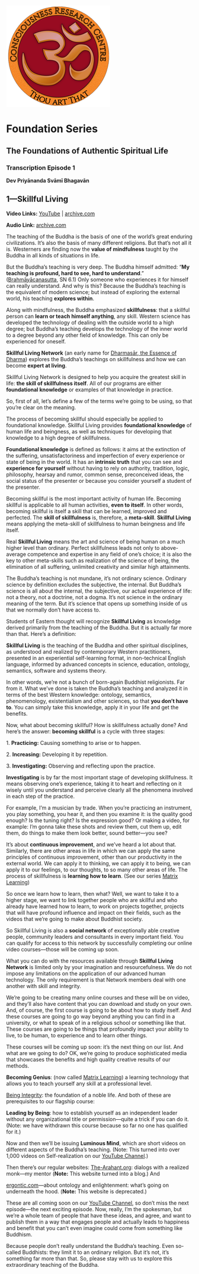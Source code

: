 ![CRC Logo](/art/CRCLogoSmall.png)

# Foundation Series

## The Foundations of Authentic Spiritual Life

### Transcription Episode 1

**Dev Priyānanda Svāmī Bhagavān**

## 1—Skillful Living

**Video Links:** [YouTube](https://www.youtube.com/watch?v=4ZtkaA9ehd8&list=PL8s1kPtHmCZKmgES4E6Lnrqu9Sdt4_786&index=1) | [archive.com](https://archive.org/download/foundation-series-dharmasar/Foundations%201%E2%80%94Skillful%20Living.mp4)

**Audio Link:** [archive.com](https://archive.org/download/foundation-series-dharmasar/Foundations%201%E2%80%94Skillful%20Living.m4a)

The teaching of the Buddha is the basis of one of the world’s great enduring civilizations. It’s also the basis of many different religions. But that’s not all it is. Westerners are finding now the **value of mindfulness** taught by the Buddha in all kinds of situations in life.

But the Buddha’s teaching is very deep. The Buddha himself admitted: “**My teaching is profound, hard to see, hard to understand**.” ([Brahmāyācanasutta](https://suttacentral.net/sn6.1/en/sujato?layout=plain&reference=none&notes=asterisk&highlight=false&script=latin), SN 6.1) Only someone who experiences it for himself can really understand. And why is this? Because the Buddha’s teaching is the equivalent of modern science; but instead of exploring the external world, his teaching **explores within**.

Along with mindfulness, the Buddha emphasized **skillfulness**: that a skillful person can **learn or teach himself anything**, any skill. Western science has developed the technology of dealing with the outside world to a high degree; but Buddha’s teaching develops the technology of the inner world to a degree beyond any other field of knowledge. This can only be experienced for oneself.

**Skillful Living Network** (an early name for [Dharmasār, the Essence of Dharma](https://youtube.com/c/dharmasara)) explores the Buddha’s teachings on skillfulness and how we can become **expert at living**.

Skillful Living Network is designed to help you acquire the greatest skill in life: **the skill of skillfulness itself**. All of our programs are either **foundational knowledge** or examples of that knowledge in practice.

So, first of all, let’s define a few of the terms we’re going to be using, so that you’re clear on the meaning.

The process of becoming skillful should especially be applied to foundational knowledge. Skillful Living provides **foundational knowledge** of human life and beingness, as well as techniques for developing that knowledge to a high degree of skillfulness.

**Foundational knowledge** is defined as follows: it aims at the extinction of the suffering, unsatisfactoriness and imperfection of every experience or state of being in the world. It has an **intrinsic truth** that you can see and **experience for yourself** without having to rely on authority, tradition, logic, philosophy, hearsay and rumor, common sense, preconceived ideas, the social status of the presenter or because you consider yourself a student of the presenter.

Becoming skillful is the most important activity of human life. Becoming skillful is applicable to all human activities, **even to itself**. In other words, becoming skillful is itself a skill that can be learned, improved and perfected. The **skill of skillfulness** is, therefore, a **meta-skill**. **Skillful Living** means applying the meta-skill of skillfulness to human beingness and life itself.

Real **Skillful Living** means the art and science of being human on a much higher level than ordinary. Perfect skillfulness leads not only to above-average competence and expertise in any field of one’s choice; it is also the key to other meta-skills such as realization of the science of being, the elimination of all suffering, unlimited creativity and similar high attainments.

The Buddha’s teaching is not mundane, it’s not ordinary science. Ordinary science by definition excludes the subjective, the internal. But Buddha’s science is all about the internal, the subjective, our actual experience of life: not a theory, not a doctrine, not a dogma. It’s not science in the ordinary meaning of the term. But it’s science that opens up something inside of us that we normally don’t have access to.

Students of Eastern thought will recognize **Skillful Living** as knowledge derived primarily from the teaching of the Buddha. But it is actually far more than that. Here’s a definition:

**Skillful Living** is the teaching of the Buddha and other spiritual disciplines, as understood and realized by contemporary Western practitioners, presented in an experiential self-learning format, in non-technical English language, informed by advanced concepts in science, education, ontology, semantics, software and systems theory.

In other words, we’re not a bunch of born-again Buddhist religionists. Far from it. What we’ve done is taken the Buddha’s teaching and analyzed it in terms of the best Western knowledge: ontology, semantics, phenomenology, existentialism and other sciences, so that **you don’t have to**. You can simply take this knowledge, apply it in your life and get the benefits.

Now, what about becoming skillful? How is skillfulness actually done? And here’s the answer: **becoming skillful** is a cycle with three stages:

1\. **Practicing:** Causing something to arise or to happen.

2\. **Increasing:** Developing it by repetition.

3\. **Investigating:** Observing and reflecting upon the practice.

**Investigating** is by far the most important stage of developing skillfulness. It means observing one’s experience, taking it to heart and reflecting on it wisely until you understand and perceive clearly all the phenomena involved in each step of the practice.

For example, I’m a musician by trade. When you’re practicing an instrument, you play something, you hear it, and then you examine it: is the quality good enough? Is the tuning right? Is the expression good? Or making a video, for example: I’m gonna take these shots and review them, cut them up, edit them, do things to make them look better, sound better—you see?

It’s about **continuous improvement**, and we’ve heard a lot about that. Similarly, there are other areas in life in which we can apply the same principles of continuous improvement, other than our productivity in the external world. We can apply it to thinking, we can apply it to being, we can apply it to our feelings, to our thoughts, to so many other areas of life. The process of skillfulness is **learning how to learn**.  (See our series [Matrix Learning](https://www.youtube.com/playlist?list=PL8s1kPtHmCZKSDrnl37T9M163BHPUSOr5))

So once we learn how to learn, then what? Well, we want to take it to a higher stage, we want to link together people who are skillful and who already have learned how to learn, to work on projects together, projects that will have profound influence and impact on their fields, such as the videos that we’re going to make about Buddhist society.

So Skillful Living is also a **social network** of exceptionally able creative people, community leaders and consultants in every important field. You can qualify for access to this network by successfully completing our online video courses—those will be coming up soon.

What you can do with the resources available through **Skillful Living Network** is limited only by your imagination and resourcefulness. We do not impose any limitations on the application of our advanced human technology. The only requirement is that Network members deal with one another with skill and integrity.

We’re going to be creating many online courses and these will be on video, and they’ll also have content that you can download and study on your own. And, of course, the first course is going to be about how to study itself. And these courses are going to go way beyond anything you can find in a university, or what to speak of in a religious school or something like that. These courses are going to be things that profoundly impact your ability to live, to be human, to experience and to learn other things.

These courses will be coming up soon: it’s the next thing on our list. And what are we going to do? OK, we’re going to produce sophisticated media that showcases the benefits and high quality creative results of our methods.

**Becoming Genius**: (now called [Matrix Learning](https://www.youtube.com/playlist?list=PL8s1kPtHmCZKSDrnl37T9M163BHPUSOr5)) a learning technology that allows you to teach yourself any skill at a professional level.

[Being Integrity](https://www.youtube.com/playlist?list=PL8s1kPtHmCZI5gpsQHBcob3EXsFwcO7Si): the foundation of a noble life. And both of these are prerequisites to our flagship course:

**Leading by Being**: how to establish yourself as an independent leader without any organizational title or permission—quite a trick if you can do it. (Note: we have withdrawn this course because so far no one has qualified for it.)

Now and then we’ll be issuing **Luminous Mind**, which are short videos on different aspects of the Buddha’s teaching. (Note: This turned into over 1,000 videos on Self-realization on our [YouTube Channel](https://youtube.com/c/dharmasara).)

Then there’s our regular websites: [The-Arahant.org](https://thearahant.wordpress.com/about/): dialogs with a realized monk—my mentor (**Note:** This website turned into a blog.) And

[ergontic.com](http://ergontic.com)—about ontology and enlightenment: what’s going on underneath the hood. (**Note:** This website is deprecated.)

These are all coming soon on our [YouTube Channel](https://youtube.com/c/dharmasara), so don’t miss the next episode—the next exciting episode. Now, really, I’m the spokesman, but we’re a whole team of people that have these ideas, and agree, and want to publish them in a way that engages people and actually leads to happiness and benefit that you can’t even imagine could come from something like Buddhism.

Because people don’t really understand the Buddha’s teaching. Even so-called Buddhists: they limit it to an ordinary religion. But it’s not, it’s something far more than that. So, please stay with us to explore this extraordinary teaching of the Buddha.
